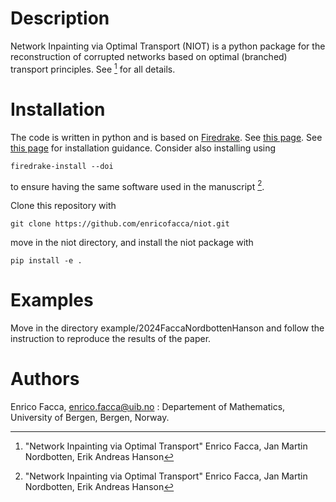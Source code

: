 # Description
Network Inpainting via Optimal Transport (NIOT) is a python package for the reconstruction of corrupted networks based on optimal (branched) transport principles. See [^1] for all details.

# Installation
The code is written in python and is based on [Firedrake](https://www.firedrakeproject.org). See [this page](https://www.firedrakeproject.org/download.html). See [this page](https://www.firedrakeproject.org/download.html) for installation guidance. Consider also installing using
```
firedrake-install --doi 
```
to ensure having the same software used in the manuscript [^1].


Clone this repository with
```
git clone https://github.com/enricofacca/niot.git
``` 
move in the niot directory, and install the niot package with
```
pip install -e .
```

# Examples
Move in the directory example/2024FaccaNordbottenHanson and follow the instruction to reproduce the results of the paper.

# Authors
Enrico Facca, enrico.facca@uib.no : Departement of Mathematics, University of Bergen, Bergen, Norway.

[^1]:"Network Inpainting via Optimal Transport" Enrico Facca, Jan Martin Nordbotten, Erik Andreas Hanson